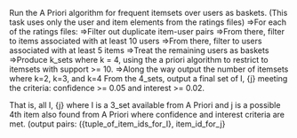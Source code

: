 
Run the A Priori algorithm for frequent itemsets over users as baskets.
(This task uses only the user and item elements from the ratings files)
=>For each of the ratings files: 
=>Filter out duplicate item-user pairs
=>From there, filter to items associated with at least 10 users
=>From there, filter to users associated with at least 5 items
=>Treat the remaining users as baskets
=>Produce k_sets where k = 4, using the a priori algorithm to restrict to itemsets with support >= 10.
=>Along the way output the number of itemsets where k=2, k=3, and k=4
From the 4_sets, output a final set of I, {j} meeting the criteria: 
	confidence >= 0.05 and interest >= 0.02. 
	
That is, all I, {j} where I is a 3_set available from A Priori and j is a possible 4th item also found from A Priori where confidence and interest criteria are met. (output pairs: ({tuple_of_item_ids_for_I}, item_id_for_j}
